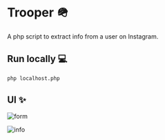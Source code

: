# Trooper 🪖

A php script to extract info from a user on Instagram.


## Run locally 💻

```bash
php localhost.php
```

## UI ✨

![form](https://github.com/new92/php/assets/94779840/2866d233-251b-47c6-ba7f-7a2a15bbe730)


![info](https://github.com/new92/php/assets/94779840/46ec32c9-ea35-4465-8a94-988ed1cc2f05)
